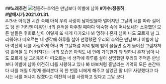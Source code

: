 #__#노래추천__
![정동하-추억은 만남보다 이별에 남아](http://image.genie.co.kr/Y/IMAGE/IMG_ALBUM/081/872/550/81872550_1611909035295_1_600x600.JPG)
**#가수:정동하**  
**#발매시기:2021.01.31.**  
*#가사:* 아득한 시간 속에 아직 
우리 사랑이 남아있을까
멀어지던 그날의 너를 따라 걸어도
텅 빈 거리엔 미움만
너의 흔적을 마주칠 때마다
익숙함 속에 떠나보내던
소중했던 모든 날들은
후회로 남아
이렇게 또 내게 다가오나 봐
멍하니 혼자 남아
나도 모르게 널 그리워하다
떠오르는 네 생각에 하루를 살아
선명했던 우리의
추억은 만남보다 이별에 남아
여전히 너를 사랑하게 하나 봐
그날처럼
저녁 빛에 밤이 물들면
길게 늘어진 그림자처럼
흩어질 듯 더 커져가는 너의 모습은
아직도 내 안에 가득한가 봐
멍하니 혼자 남아
나도 모르게 널 그리워하다
떠오르는 네 생각에 하루를 살아
선명했던 우리의
추억은 만남보다 이별에 남아
여전히 너를 사랑하고 있나 봐 바보처럼
흩날리는 기억의 모든 순간마다 너를
매일 이렇게 불러본다
꼭 한 번쯤 너에게 해주고 싶었던 말
너무 사랑했다고 다시는 너를 떠나지 않겠다고
여전히 너를 사랑하고 있다고
그날 보다
